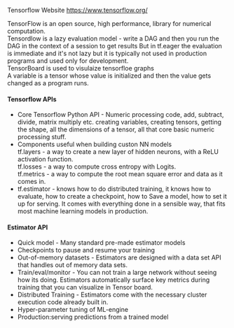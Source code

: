 Tensorflow Website https://www.tensorflow.org/

TensorFlow is an open source, high performance, library for numerical computation.  <br/>
Tensordlow is a lazy evaluation model - write a DAG and then you run the DAG in the context of a session to get results
But in tf.eager the evaluation is immediate and it's not lazy but it is typically not used in production programs and used only for development. <br/>
TensorBoard is used to visulaize tensorfloe graphs <br/>
A variable is a tensor whose value is initialized and then the value gets changed as a program runs. <br/>
  
#### Tensorflow APIs
* Core Tensorflow Python API - Numeric processing code, add, subtract, divide, matrix multiply etc. creating variables, creating tensors, getting the shape, all the dimensions of a tensor, all that core basic numeric processing stuff.  <br/>
* Components useful when building custon NN models <br/>
tf.layers - a way to create a new layer of hidden neurons, with a ReLU activation function. <br/>
tf.losses - a way to compute cross entropy with Logits.  <br/>
tf.metrics - a way to compute the root mean square error and data as it comes in. <br/>
* tf.estimator - knows how to do distributed training, it knows how to evaluate, how to create a checkpoint, how to Save a model, how to set it up for serving. It comes with everything done in a sensible way, that fits most machine learning models in production. <br/>
 
#### Estimator API
* Quick model -  Many standard pre-made estimator models
* Checkpoints to pause and resume your training
* Out-of-memory datasets - Estimators are designed with a data set API that handles out of memory data sets.  
* Train/eval/monitor - You can not train a large network without seeing how its doing. Estimators automatically surface key metrics during training that you can visualize in Tensor board.
* Distributed Training - Estimators come with the necessary cluster execution code already built in. 
* Hyper-parameter tuning of ML-engine
* Production:serving predictions from a trained model













